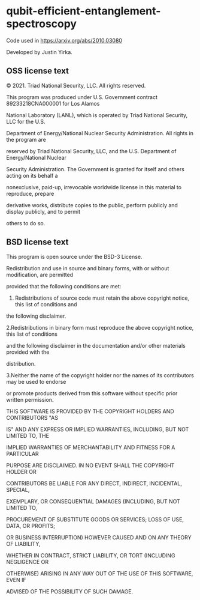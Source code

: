 # qubit-efficient-entanglement-spectroscopy
Code used in https://arxiv.org/abs/2010.03080

Developed by Justin Yirka.

## OSS license text


© 2021. Triad National Security, LLC. All rights reserved.

This program was produced under U.S. Government contract 89233218CNA000001 for Los Alamos

National Laboratory (LANL), which is operated by Triad National Security, LLC for the U.S.

Department of Energy/National Nuclear Security Administration. All rights in the program are

reserved by Triad National Security, LLC, and the U.S. Department of Energy/National Nuclear

Security Administration. The Government is granted for itself and others acting on its behalf a

nonexclusive, paid-up, irrevocable worldwide license in this material to reproduce, prepare

derivative works, distribute copies to the public, perform publicly and display publicly, and to permit

others to do so.

 

## BSD license text

 

This program is open source under the BSD-3 License.

Redistribution and use in source and binary forms, with or without modification, are permitted

provided that the following conditions are met:

1. Redistributions of source code must retain the above copyright notice, this list of conditions and

the following disclaimer.

 

2.Redistributions in binary form must reproduce the above copyright notice, this list of conditions

and the following disclaimer in the documentation and/or other materials provided with the

distribution.

 

3.Neither the name of the copyright holder nor the names of its contributors may be used to endorse

or promote products derived from this software without specific prior written permission.


THIS SOFTWARE IS PROVIDED BY THE COPYRIGHT HOLDERS AND CONTRIBUTORS "AS

IS" AND ANY EXPRESS OR IMPLIED WARRANTIES, INCLUDING, BUT NOT LIMITED TO, THE

IMPLIED WARRANTIES OF MERCHANTABILITY AND FITNESS FOR A PARTICULAR

PURPOSE ARE DISCLAIMED. IN NO EVENT SHALL THE COPYRIGHT HOLDER OR

CONTRIBUTORS BE LIABLE FOR ANY DIRECT, INDIRECT, INCIDENTAL, SPECIAL,

EXEMPLARY, OR CONSEQUENTIAL DAMAGES (INCLUDING, BUT NOT LIMITED TO,

PROCUREMENT OF SUBSTITUTE GOODS OR SERVICES; LOSS OF USE, DATA, OR PROFITS;

OR BUSINESS INTERRUPTION) HOWEVER CAUSED AND ON ANY THEORY OF LIABILITY,

WHETHER IN CONTRACT, STRICT LIABILITY, OR TORT (INCLUDING NEGLIGENCE OR

OTHERWISE) ARISING IN ANY WAY OUT OF THE USE OF THIS SOFTWARE, EVEN IF

ADVISED OF THE POSSIBILITY OF SUCH DAMAGE.


